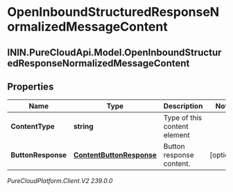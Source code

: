 # OpenInboundStructuredResponseNormalizedMessageContent

## ININ.PureCloudApi.Model.OpenInboundStructuredResponseNormalizedMessageContent

## Properties

|Name | Type | Description | Notes|
|------------ | ------------- | ------------- | -------------|
| **ContentType** | **string** | Type of this content element | |
| **ButtonResponse** | [**ContentButtonResponse**](ContentButtonResponse) | Button response content. | [optional] |



_PureCloudPlatform.Client.V2 239.0.0_
